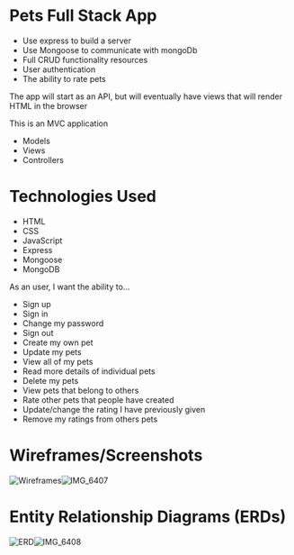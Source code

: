 # Pets Full Stack App
- Use express to build a server
- Use Mongoose to communicate with mongoDb
- Full CRUD functionality resources
- User authentication
- The ability to rate pets

The app will start as an API, but will eventually have views that will render HTML in the browser

This is an MVC application
- Models
- Views
- Controllers

# Technologies Used
- HTML
- CSS
- JavaScript
- Express
- Mongoose
- MongoDB

As an user, I want the ability to...
- Sign up
- Sign in
- Change my password
- Sign out
- Create my own pet
- Update my pets
- View all of my pets
- Read more details of individual pets
- Delete my pets
- View pets that belong to others
- Rate other pets that people have created
- Update/change the rating I have previously given
- Remove my ratings from others pets

# Wireframes/Screenshots
![Wireframes](IMG_6407.jpg)![IMG_6407](https://user-images.githubusercontent.com/120063867/214064853-bcaf13c6-e508-48cc-b582-0fdc7d89f03a.jpg)


# Entity Relationship Diagrams (ERDs)
![ERD](IMG_6408.jpg)![IMG_6408](https://user-images.githubusercontent.com/120063867/214064964-aeeb97db-cdd5-4413-ab5c-2eefa8998620.jpg)
